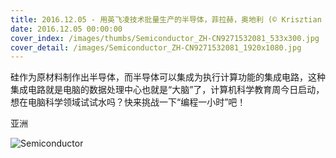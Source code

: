 ```yaml
---
title: 2016.12.05 - 用英飞凌技术批量生产的半导体，菲拉赫，奥地利 (© Krisztian Bocsi/Bloomberg/Getty Images)
date: 2016.12.05 00:00:00
cover_index: /images/thumbs/Semiconductor_ZH-CN9271532081_533x300.jpg
cover_detail: /images/Semiconductor_ZH-CN9271532081_1920x1080.jpg
---
```


硅作为原材料制作出半导体，而半导体可以集成为执行计算功能的集成电路，这种集成电路就是电脑的数据处理中心也就是“大脑”了，计算机科学教育周今日启动，想在电脑科学领域试试水吗？快来挑战一下“编程一小时”吧！

亚洲

![Semiconductor](/images/Semiconductor_ZH-CN9271532081_1920x1080.jpg)
